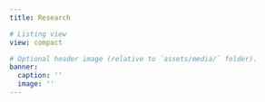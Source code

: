```yaml
---
title: Research

# Listing view
view: compact

# Optional header image (relative to `assets/media/` folder).
banner:
  caption: ''
  image: ''
---
```




